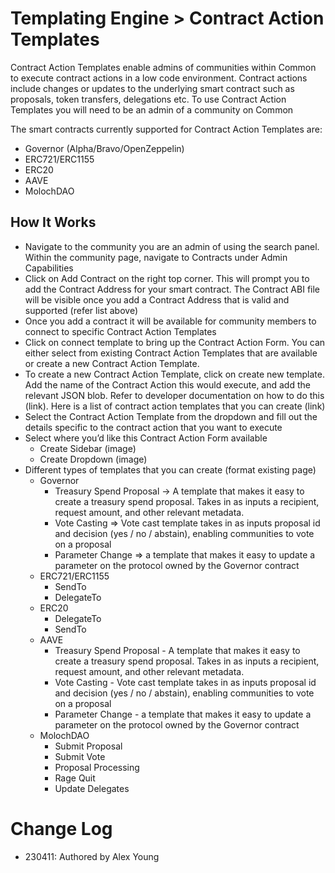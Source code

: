 # Templating Engine > Contract Action Templates 

Contract Action Templates enable admins of communities within Common to execute contract actions in a low code environment. Contract actions include changes or updates to the underlying smart contract such as proposals, token transfers, delegations etc. To use Contract Action Templates you will need to be an admin of a community on Common

The smart contracts currently supported for Contract Action Templates are:

- Governor (Alpha/Bravo/OpenZeppelin)
- ERC721/ERC1155
- ERC20
- AAVE
- MolochDAO

## How It Works

- Navigate to the community you are an admin of using the search panel. Within the community page, navigate to Contracts under Admin Capabilities
- Click on Add Contract on the right top corner. This will prompt you to add the Contract Address for your smart contract. The Contract ABI file will be visible once you add a Contract Address that is valid and supported (refer list above)
- Once you add a contract it will be available for community members to connect to specific Contract Action Templates
- Click on connect template to bring up the Contract Action Form. You can either select from existing Contract Action Templates that are available or create a new Contract Action Template.
- To create a new Contract Action Template, click on create new template. Add the name of the Contract Action this would execute, and add the relevant JSON blob. Refer to developer documentation on how to do this (link). Here is a list of contract action templates that you can create (link)
- Select the Contract Action Template from the dropdown and fill out the details specific to the contract action that you want to execute
- Select where you’d like this Contract Action Form available
    - Create Sidebar (image)
    - Create Dropdown (image)
- Different types of templates that you can create  (format existing page)
    - Governor
        - Treasury Spend Proposal → A template that makes it easy to create a treasury spend proposal. Takes in as inputs a recipient, request amount, and other relevant metadata.
        - Vote Casting  ⇒  Vote cast template takes in as inputs proposal id and decision (yes / no / abstain), enabling communities to vote on a proposal
        - Parameter Change ⇒ a template that makes it easy to update a parameter on the protocol owned by the Governor contract
    - ERC721/ERC1155
        - SendTo
        - DelegateTo
    - ERC20
        - DelegateTo
        - SendTo
    - AAVE
        - Treasury Spend Proposal - A template that makes it easy to create a treasury spend proposal. Takes in as inputs a recipient, request amount, and other relevant metadata.
        - Vote Casting - Vote cast template takes in as inputs proposal id and decision (yes / no / abstain), enabling communities to vote on a proposal
        - Parameter Change - a template that makes it easy to update a parameter on the protocol owned by the Governor contract
    - MolochDAO
        - Submit Proposal
        - Submit Vote
        - Proposal Processing
        - Rage Quit
        - Update Delegates

# Change Log

- 230411: Authored by Alex Young